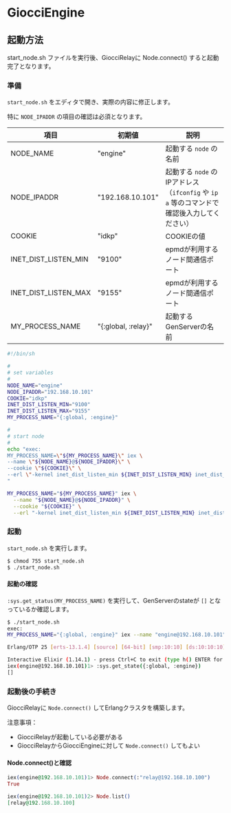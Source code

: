 # GiocciEngine

## 起動方法
start_node.sh ファイルを実行後、GiocciRelayに Node.connect() すると起動完了となります。

### 準備
`start_node.sh` をエディタで開き、実際の内容に修正します。

特に `NODE_IPADDR` の項目の確認は必須となります。

| 項目 | 初期値 | 説明 |
| --- | --- | --- |
| NODE_NAME | "engine" | 起動する `node` の名前 |
| NODE_IPADDR | "192.168.10.101" | 起動する `node` のIPアドレス（`ifconfig` や `ip a` 等のコマンドで確認後入力してください） |
| COOKIE | "idkp" | COOKIEの値 |
| INET_DIST_LISTEN_MIN | "9100" | epmdが利用するノード間通信ポート |
| INET_DIST_LISTEN_MAX | "9155" | epmdが利用するノード間通信ポート |
| MY_PROCESS_NAME | "{:global, :relay}" | 起動するGenServerの名前 |

```sh
#!/bin/sh

#
# set variables
#
NODE_NAME="engine"
NODE_IPADDR="192.168.10.101"
COOKIE="idkp"
INET_DIST_LISTEN_MIN="9100"
INET_DIST_LISTEN_MAX="9155"
MY_PROCESS_NAME="{:global, :engine}"

#
# start node
#
echo "exec: 
MY_PROCESS_NAME=\"${MY_PROCESS_NAME}\" iex \
--name \"${NODE_NAME}@${NODE_IPADDR}\" \
--cookie \"${COOKIE}\" \
--erl \"-kernel inet_dist_listen_min ${INET_DIST_LISTEN_MIN} inet_dist_listen_max ${INET_DIST_LISTEN_MAX}\" -S mix
"

MY_PROCESS_NAME="${MY_PROCESS_NAME}" iex \
  --name "${NODE_NAME}@${NODE_IPADDR}" \
  --cookie "${COOKIE}" \
  --erl "-kernel inet_dist_listen_min ${INET_DIST_LISTEN_MIN} inet_dist_listen_max ${INET_DIST_LISTEN_MAX}" -S mix
```

### 起動
`start_node.sh` を実行します。

```sh
$ chmod 755 start_node.sh
$ ./start_node.sh
```

#### 起動の確認
`:sys.get_status(MY_PROCESS_NAME)` を実行して、GenServerのstateが `[]` となっているか確認します。

```sh
$ ./start_node.sh
exec: 
MY_PROCESS_NAME="{:global, :engine}" iex --name "engine@192.168.10.101" --cookie "idkp" --erl "-kernel inet_dist_listen_min 9100 inet_dist_listen_max 9155" -S mix

Erlang/OTP 25 [erts-13.1.4] [source] [64-bit] [smp:10:10] [ds:10:10:10] [async-threads:1] [jit]

Interactive Elixir (1.14.1) - press Ctrl+C to exit (type h() ENTER for help)
iex(engine@192.168.10.101)1> :sys.get_state({:global, :engine})
[]
```

### 起動後の手続き
GiocciRelayに `Node.connect()` してErlangクラスタを構築します。

注意事項：
- GiocciRelayが起動している必要がある
- GiocciRelayからGiocciEngineに対して `Node.connect()` してもよい

#### Node.connect()と確認
```elixir
iex(engine@192.168.10.101)1> Node.connect(:"relay@192.168.10.100")
True

iex(engine@192.168.10.101)2> Node.list()
[relay@192.168.10.100]
```
